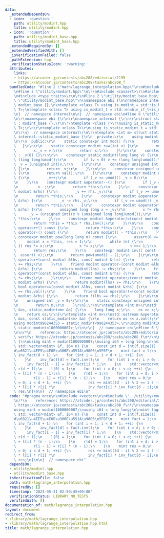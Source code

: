 ```yaml
---
data:
  _extendedDependsOn:
  - icon: ':question:'
    path: utility/modint.hpp
    title: utility/modint.hpp
  - icon: ':question:'
    path: utility/modint_base.hpp
    title: utility/modint_base.hpp
  _extendedRequiredBy: []
  _extendedVerifiedWith: []
  _isVerificationFailed: false
  _pathExtension: hpp
  _verificationStatusIcon: ':warning:'
  attributes:
    links:
    - https://atcoder.jp/contests/abc208/editorial/2195
    - https://atcoder.jp/contests/abc208/tasks/abc208_f
  bundledCode: "#line 2 \"math/lagrange_interpolation.hpp\"\n\n#include <vector>\n\
    \n#line 2 \"utility/modint.hpp\"\n\r\n#include <cassert>\r\n#include <iostream>\r\
    \n#include <type_traits>\r\n\r\n#line 2 \"utility/modint_base.hpp\"\n\n#line 4\
    \ \"utility/modint_base.hpp\"\n\nnamespace ebi {\n\nnamespace internal {\n\nstruct\
    \ modint_base {};\n\ntemplate <class T> using is_modint = std::is_base_of<modint_base,\
    \ T>;\ntemplate <class T> using is_modint_t = std::enable_if_t<is_modint<T>::value>;\n\
    \n}  // namespace internal\n\n}  // namespace ebi\n#line 8 \"utility/modint.hpp\"\
    \n\r\nnamespace ebi {\r\n\r\nnamespace internal {\r\n\r\nstruct static_modint_base\
    \ : modint_base {};\r\n\r\ntemplate <class T>\r\nusing is_static_modint = std::is_base_of<internal::static_modint_base,\
    \ T>;\r\n\r\ntemplate <class T>\r\nusing is_static_modint_t = std::enable_if_t<is_static_modint<T>::value>;\r\
    \n\r\n}  // namespace internal\r\n\r\ntemplate <int m> struct static_modint :\
    \ internal::static_modint_base {\r\n  private:\r\n    using modint = static_modint;\r\
    \n\r\n  public:\r\n    static constexpr int mod() {\r\n        return m;\r\n \
    \   }\r\n\r\n    static constexpr modint raw(int v) {\r\n        modint x;\r\n\
    \        x._v = v;\r\n        return x;\r\n    }\r\n\r\n    constexpr static_modint()\
    \ : _v(0) {}\r\n\r\n    constexpr static_modint(long long v) {\r\n        v %=\
    \ (long long)umod();\r\n        if (v < 0) v += (long long)umod();\r\n       \
    \ _v = (unsigned int)v;\r\n    }\r\n\r\n    constexpr unsigned int val() const\
    \ {\r\n        return _v;\r\n    }\r\n\r\n    constexpr unsigned int value() const\
    \ {\r\n        return val();\r\n    }\r\n\r\n    constexpr modint &operator++()\
    \ {\r\n        _v++;\r\n        if (_v == umod()) _v = 0;\r\n        return *this;\r\
    \n    }\r\n    constexpr modint &operator--() {\r\n        if (_v == 0) _v = umod();\r\
    \n        _v--;\r\n        return *this;\r\n    }\r\n    constexpr modint &operator+=(const\
    \ modint &rhs) {\r\n        _v += rhs._v;\r\n        if (_v >= umod()) _v -= umod();\r\
    \n        return *this;\r\n    }\r\n    constexpr modint &operator-=(const modint\
    \ &rhs) {\r\n        _v -= rhs._v;\r\n        if (_v >= umod()) _v += umod();\r\
    \n        return *this;\r\n    }\r\n    constexpr modint &operator*=(const modint\
    \ &rhs) {\r\n        unsigned long long x = _v;\r\n        x *= rhs._v;\r\n  \
    \      _v = (unsigned int)(x % (unsigned long long)umod());\r\n        return\
    \ *this;\r\n    }\r\n    constexpr modint &operator/=(const modint &rhs) {\r\n\
    \        return *this = *this * rhs.inv();\r\n    }\r\n\r\n    constexpr modint\
    \ operator+() const {\r\n        return *this;\r\n    }\r\n    constexpr modint\
    \ operator-() const {\r\n        return modint() - *this;\r\n    }\r\n\r\n   \
    \ constexpr modint pow(long long n) const {\r\n        assert(0 <= n);\r\n   \
    \     modint x = *this, res = 1;\r\n        while (n) {\r\n            if (n &\
    \ 1) res *= x;\r\n            x *= x;\r\n            n >>= 1;\r\n        }\r\n\
    \        return res;\r\n    }\r\n    constexpr modint inv() const {\r\n      \
    \  assert(_v);\r\n        return pow(umod() - 2);\r\n    }\r\n\r\n    friend modint\
    \ operator+(const modint &lhs, const modint &rhs) {\r\n        return modint(lhs)\
    \ += rhs;\r\n    }\r\n    friend modint operator-(const modint &lhs, const modint\
    \ &rhs) {\r\n        return modint(lhs) -= rhs;\r\n    }\r\n    friend modint\
    \ operator*(const modint &lhs, const modint &rhs) {\r\n        return modint(lhs)\
    \ *= rhs;\r\n    }\r\n\r\n    friend modint operator/(const modint &lhs, const\
    \ modint &rhs) {\r\n        return modint(lhs) /= rhs;\r\n    }\r\n    friend\
    \ bool operator==(const modint &lhs, const modint &rhs) {\r\n        return lhs.val()\
    \ == rhs.val();\r\n    }\r\n    friend bool operator!=(const modint &lhs, const\
    \ modint &rhs) {\r\n        return !(lhs == rhs);\r\n    }\r\n\r\n  private:\r\
    \n    unsigned int _v = 0;\r\n\r\n    static constexpr unsigned int umod() {\r\
    \n        return m;\r\n    }\r\n};\r\n\r\ntemplate <int m>\r\nstd::istream &operator>>(std::istream\
    \ &os, static_modint<m> &a) {\r\n    long long x;\r\n    os >> x;\r\n    a = x;\r\
    \n    return os;\r\n}\r\ntemplate <int m>\r\nstd::ostream &operator<<(std::ostream\
    \ &os, const static_modint<m> &a) {\r\n    return os << a.val();\r\n}\r\n\r\n\
    using modint998244353 = static_modint<998244353>;\r\nusing modint1000000007 =\
    \ static_modint<1000000007>;\r\n\r\n}  // namespace ebi\n#line 6 \"math/lagrange_interpolation.hpp\"\
    \n\n/*\n    reference: https://atcoder.jp/contests/abc208/editorial/2195\n   \
    \ verify: https://atcoder.jp/contests/abc208/tasks/abc208_f\n*/\n\nnamespace ebi\
    \ {\n\nusing mint = modint1000000007;\nusing i64 = long long;\n\nmint lagrange_interpolation(const\
    \ std::vector<mint> &f, i64 n) {\n    const int d = int(f.size()) - 1;  // N\u306E\
    d\u6B21\u4EE5\u4E0B\u306E\u591A\u9805\u5F0F\n    mint fact = 1;\n    std::vector<mint>\
    \ inv_fact(d + 1);\n    for (int i = 1; i < d + 1; ++i) {\n        fact *= i;\n\
    \    }\n    inv_fact[d] = fact.inv();\n    for (int i = d; i > 0; i--) {\n   \
    \     inv_fact[i - 1] = inv_fact[i] * i;\n    }\n    std::vector<mint> l(d + 1),\
    \ r(d + 1);\n    l[0] = 1;\n    for (int i = 0; i < d; ++i) {\n        l[i + 1]\
    \ = l[i] * (n - i);\n    }\n    r[d] = 1;\n    for (int i = d; i > 0; --i) {\n\
    \        r[i - 1] = r[i] * (n - i);\n    }\n    mint res = 0;\n    for (int i\
    \ = 0; i < d + 1; ++i) {\n        res += mint((d - i) % 2 == 1 ? -1 : 1) * f[i]\
    \ * l[i] * r[i] *\n               inv_fact[i] * inv_fact[d - i];\n    }\n    return\
    \ res;\n}\n\n}  // namespace ebi\n"
  code: "#pragma once\n\n#include <vector>\n\n#include \"../utility/modint.hpp\"\n\
    \n/*\n    reference: https://atcoder.jp/contests/abc208/editorial/2195\n    verify:\
    \ https://atcoder.jp/contests/abc208/tasks/abc208_f\n*/\n\nnamespace ebi {\n\n\
    using mint = modint1000000007;\nusing i64 = long long;\n\nmint lagrange_interpolation(const\
    \ std::vector<mint> &f, i64 n) {\n    const int d = int(f.size()) - 1;  // N\u306E\
    d\u6B21\u4EE5\u4E0B\u306E\u591A\u9805\u5F0F\n    mint fact = 1;\n    std::vector<mint>\
    \ inv_fact(d + 1);\n    for (int i = 1; i < d + 1; ++i) {\n        fact *= i;\n\
    \    }\n    inv_fact[d] = fact.inv();\n    for (int i = d; i > 0; i--) {\n   \
    \     inv_fact[i - 1] = inv_fact[i] * i;\n    }\n    std::vector<mint> l(d + 1),\
    \ r(d + 1);\n    l[0] = 1;\n    for (int i = 0; i < d; ++i) {\n        l[i + 1]\
    \ = l[i] * (n - i);\n    }\n    r[d] = 1;\n    for (int i = d; i > 0; --i) {\n\
    \        r[i - 1] = r[i] * (n - i);\n    }\n    mint res = 0;\n    for (int i\
    \ = 0; i < d + 1; ++i) {\n        res += mint((d - i) % 2 == 1 ? -1 : 1) * f[i]\
    \ * l[i] * r[i] *\n               inv_fact[i] * inv_fact[d - i];\n    }\n    return\
    \ res;\n}\n\n}  // namespace ebi"
  dependsOn:
  - utility/modint.hpp
  - utility/modint_base.hpp
  isVerificationFile: false
  path: math/lagrange_interpolation.hpp
  requiredBy: []
  timestamp: '2023-05-31 02:50:45+09:00'
  verificationStatus: LIBRARY_NO_TESTS
  verifiedWith: []
documentation_of: math/lagrange_interpolation.hpp
layout: document
redirect_from:
- /library/math/lagrange_interpolation.hpp
- /library/math/lagrange_interpolation.hpp.html
title: math/lagrange_interpolation.hpp
---
```

